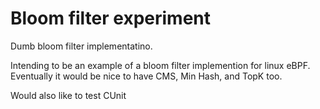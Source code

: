 # Bloom filter experiment

Dumb bloom filter implementatino.

Intending to be an example of a bloom filter implemention
for linux eBPF. Eventually it would be nice to have
CMS, Min Hash, and TopK too.

Would also like to test CUnit

